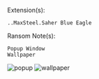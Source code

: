 Extension(s): 
```
..MaxSteel.Saher Blue Eagle
```
Ransom Note(s): 
```
Popup Window
Wallpaper
```
![popup](https://github.com/user-attachments/assets/cf22ddb0-392c-4174-a8ef-e8ed2406d5db)
![wallpaper](https://github.com/user-attachments/assets/1568de80-8ce0-4efa-9f01-728fe68634a6)
